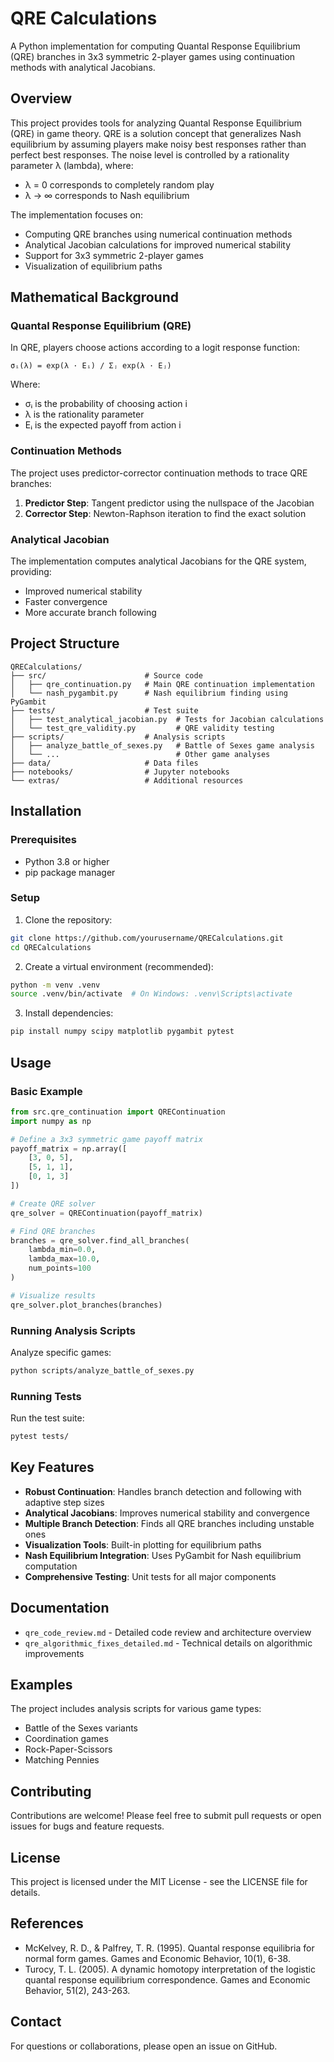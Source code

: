 # QRE Calculations

A Python implementation for computing Quantal Response Equilibrium (QRE) branches in 3x3 symmetric 2-player games using continuation methods with analytical Jacobians.

## Overview

This project provides tools for analyzing Quantal Response Equilibrium (QRE) in game theory. QRE is a solution concept that generalizes Nash equilibrium by assuming players make noisy best responses rather than perfect best responses. The noise level is controlled by a rationality parameter λ (lambda), where:
- λ = 0 corresponds to completely random play
- λ → ∞ corresponds to Nash equilibrium

The implementation focuses on:
- Computing QRE branches using numerical continuation methods
- Analytical Jacobian calculations for improved numerical stability
- Support for 3x3 symmetric 2-player games
- Visualization of equilibrium paths

## Mathematical Background

### Quantal Response Equilibrium (QRE)
In QRE, players choose actions according to a logit response function:

```
σᵢ(λ) = exp(λ · Eᵢ) / Σⱼ exp(λ · Eⱼ)
```

Where:
- σᵢ is the probability of choosing action i
- λ is the rationality parameter
- Eᵢ is the expected payoff from action i

### Continuation Methods
The project uses predictor-corrector continuation methods to trace QRE branches:
1. **Predictor Step**: Tangent predictor using the nullspace of the Jacobian
2. **Corrector Step**: Newton-Raphson iteration to find the exact solution

### Analytical Jacobian
The implementation computes analytical Jacobians for the QRE system, providing:
- Improved numerical stability
- Faster convergence
- More accurate branch following

## Project Structure

```
QRECalculations/
├── src/                      # Source code
│   ├── qre_continuation.py   # Main QRE continuation implementation
│   └── nash_pygambit.py      # Nash equilibrium finding using PyGambit
├── tests/                    # Test suite
│   ├── test_analytical_jacobian.py  # Tests for Jacobian calculations
│   └── test_qre_validity.py         # QRE validity testing
├── scripts/                  # Analysis scripts
│   ├── analyze_battle_of_sexes.py   # Battle of Sexes game analysis
│   └── ...                          # Other game analyses
├── data/                     # Data files
├── notebooks/                # Jupyter notebooks
└── extras/                   # Additional resources
```

## Installation

### Prerequisites
- Python 3.8 or higher
- pip package manager

### Setup

1. Clone the repository:
```bash
git clone https://github.com/yourusername/QRECalculations.git
cd QRECalculations
```

2. Create a virtual environment (recommended):
```bash
python -m venv .venv
source .venv/bin/activate  # On Windows: .venv\Scripts\activate
```

3. Install dependencies:
```bash
pip install numpy scipy matplotlib pygambit pytest
```

## Usage

### Basic Example

```python
from src.qre_continuation import QREContinuation
import numpy as np

# Define a 3x3 symmetric game payoff matrix
payoff_matrix = np.array([
    [3, 0, 5],
    [5, 1, 1],
    [0, 1, 3]
])

# Create QRE solver
qre_solver = QREContinuation(payoff_matrix)

# Find QRE branches
branches = qre_solver.find_all_branches(
    lambda_min=0.0,
    lambda_max=10.0,
    num_points=100
)

# Visualize results
qre_solver.plot_branches(branches)
```

### Running Analysis Scripts

Analyze specific games:
```bash
python scripts/analyze_battle_of_sexes.py
```

### Running Tests

Run the test suite:
```bash
pytest tests/
```

## Key Features

- **Robust Continuation**: Handles branch detection and following with adaptive step sizes
- **Analytical Jacobians**: Improves numerical stability and convergence
- **Multiple Branch Detection**: Finds all QRE branches including unstable ones
- **Visualization Tools**: Built-in plotting for equilibrium paths
- **Nash Equilibrium Integration**: Uses PyGambit for Nash equilibrium computation
- **Comprehensive Testing**: Unit tests for all major components

## Documentation

- `qre_code_review.md` - Detailed code review and architecture overview
- `qre_algorithmic_fixes_detailed.md` - Technical details on algorithmic improvements

## Examples

The project includes analysis scripts for various game types:
- Battle of the Sexes variants
- Coordination games
- Rock-Paper-Scissors
- Matching Pennies

## Contributing

Contributions are welcome! Please feel free to submit pull requests or open issues for bugs and feature requests.

## License

This project is licensed under the MIT License - see the LICENSE file for details.

## References

- McKelvey, R. D., & Palfrey, T. R. (1995). Quantal response equilibria for normal form games. Games and Economic Behavior, 10(1), 6-38.
- Turocy, T. L. (2005). A dynamic homotopy interpretation of the logistic quantal response equilibrium correspondence. Games and Economic Behavior, 51(2), 243-263.

## Contact

For questions or collaborations, please open an issue on GitHub.